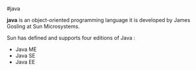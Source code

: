 #java

**java**  is an object-oriented programming language it is developed by James Gosling at Sun Microsystems. 

Sun has defined and supports four editions of Java :

- Java ME
- Java SE
- Java EE
